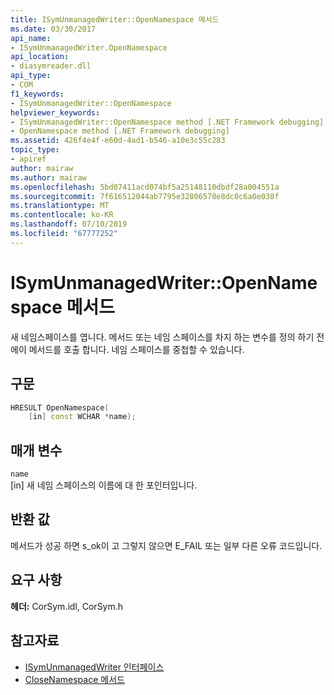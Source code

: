 ```yaml
---
title: ISymUnmanagedWriter::OpenNamespace 메서드
ms.date: 03/30/2017
api_name:
- ISymUnmanagedWriter.OpenNamespace
api_location:
- diasymreader.dll
api_type:
- COM
f1_keywords:
- ISymUnmanagedWriter::OpenNamespace
helpviewer_keywords:
- ISymUnmanagedWriter::OpenNamespace method [.NET Framework debugging]
- OpenNamespace method [.NET Framework debugging]
ms.assetid: 426f4e4f-e60d-4ad1-b546-a10e3c55c283
topic_type:
- apiref
author: mairaw
ms.author: mairaw
ms.openlocfilehash: 5bd07411acd074bf5a25148110dbdf28a004551a
ms.sourcegitcommit: 7f616512044ab7795e32806578e8dc0c6a0e038f
ms.translationtype: MT
ms.contentlocale: ko-KR
ms.lasthandoff: 07/10/2019
ms.locfileid: "67777252"
---
```

# <a name="isymunmanagedwriteropennamespace-method"></a>ISymUnmanagedWriter::OpenNamespace 메서드
새 네임스페이스를 엽니다. 메서드 또는 네임 스페이스를 차지 하는 변수를 정의 하기 전에이 메서드를 호출 합니다. 네임 스페이스를 중첩할 수 있습니다.  
  
## <a name="syntax"></a>구문  
  
```cpp  
HRESULT OpenNamespace(  
    [in] const WCHAR *name);  
```  
  
## <a name="parameters"></a>매개 변수  
 `name`  
 [in] 새 네임 스페이스의 이름에 대 한 포인터입니다.  
  
## <a name="return-value"></a>반환 값  
 메서드가 성공 하면 s_ok이 고 그렇지 않으면 E_FAIL 또는 일부 다른 오류 코드입니다.  
  
## <a name="requirements"></a>요구 사항  
 **헤더:** CorSym.idl, CorSym.h  
  
## <a name="see-also"></a>참고자료

- [ISymUnmanagedWriter 인터페이스](../../../../docs/framework/unmanaged-api/diagnostics/isymunmanagedwriter-interface.md)
- [CloseNamespace 메서드](../../../../docs/framework/unmanaged-api/diagnostics/isymunmanagedwriter-closenamespace-method.md)
